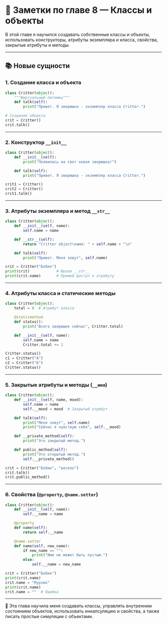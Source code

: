 # 📝 Заметки по главе 8 — Классы и объекты

В этой главе я научился создавать собственные классы и объекты, использовать конструкторы, атрибуты экземпляра и класса, свойства, закрытые атрибуты и методы.

---

## 📚 Новые сущности

### 1. Создание класса и объекта

```python
class Critter(object):
    """Виртуальный питомец"""
    def talk(self):
        print("Привет. Я зверюшка - экземпляр класса Critter.")

# Создание объекта
crit = Critter()
crit.talk()
```

---

### 2. Конструктор `__init__`

```python
class Critter(object):
    def __init__(self):
        print("Появилась на свет новая зверюшка!")

    def talk(self):
        print("Привет. Я зверюшка - экземпляр класса Critter.")

crit1 = Critter()
crit2 = Critter()
crit1.talk()
```

---

### 3. Атрибуты экземпляра и метод `__str__`

```python
class Critter(object):
    def __init__(self, name):
        self.name = name

    def __str__(self):
        return "Critter object\nимя: " + self.name + "\n"

    def talk(self):
        print("Привет. Меня зовут", self.name)

crit = Critter("Бобик")
print(crit)            # Вызов __str__
print(crit.name)       # Прямой доступ к атрибуту
```

---

### 4. Атрибуты класса и статические методы

```python
class Critter(object):
    total = 0  # Атрибут класса

    @staticmethod
    def status():
        print("Всего зверюшек сейчас", Critter.total)

    def __init__(self, name):
        self.name = name
        Critter.total += 1

Critter.status()
c1 = Critter("А")
c2 = Critter("Б")
Critter.status()
```

---

### 5. Закрытые атрибуты и методы (`__имя`)

```python
class Critter(object):
    def __init__(self, name, mood):
        self.name = name
        self.__mood = mood  # Закрытый атрибут

    def talk(self):
        print("Меня зовут", self.name)
        print("Сейчас я чувствую себя", self.__mood)

    def __private_method(self):
        print("Это закрытый метод.")

    def public_method(self):
        print("Это открытый метод.")
        self.__private_method()

crit = Critter("Бобик", "весело")
crit.talk()
crit.public_method()
```

---

### 6. Свойства (`@property`, `@name.setter`)

```python
class Critter(object):
    def __init__(self, name):
        self.__name = name

    @property
    def name(self):
        return self.__name

    @name.setter
    def name(self, new_name):
        if new_name == "":
            print("Имя не может быть пустым.")
        else:
            self.__name = new_name

crit = Critter("Бобик")
print(crit.name)
crit.name = "Мурзик"
print(crit.name)
crit.name = ""  # Ошибка
```

---

📌 Эта глава научила меня создавать классы, управлять внутренним состоянием объектов, использовать инкапсуляцию и свойства, а также писать простые симуляции с объектами.
